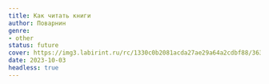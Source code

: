 ```yaml
---
title: Как читать книги
author: Поварнин
genre:
- other
status: future
cover: https://img3.labirint.ru/rc/1330c0b2081acda27ae29a64a2cdbf88/363x561q80/books72/717337/cover.jpg?1653661516
date: 2023-10-03
headless: true
---
```


